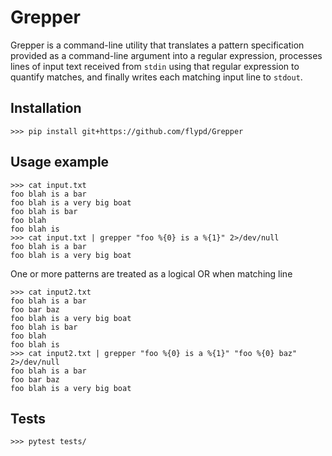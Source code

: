 # Grepper

Grepper is a command-line utility that translates a pattern
specification provided as a command-line argument into
a regular expression, processes lines of input text received
from `stdin` using that regular expression to quantify matches,
and finally writes each matching input line to `stdout`.

## Installation

```
>>> pip install git+https://github.com/flypd/Grepper
```

## Usage example
```
>>> cat input.txt
foo blah is a bar
foo blah is a very big boat
foo blah is bar
foo blah
foo blah is
>>> cat input.txt | grepper "foo %{0} is a %{1}" 2>/dev/null
foo blah is a bar
foo blah is a very big boat
```

One or more patterns are treated as a logical OR when matching line

```
>>> cat input2.txt
foo blah is a bar
foo bar baz
foo blah is a very big boat
foo blah is bar
foo blah
foo blah is
>>> cat input2.txt | grepper "foo %{0} is a %{1}" "foo %{0} baz" 2>/dev/null
foo blah is a bar
foo bar baz
foo blah is a very big boat
```


## Tests

```
>>> pytest tests/
```
